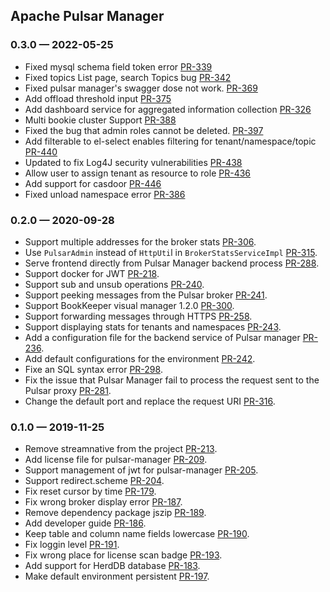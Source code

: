 ## Apache Pulsar Manager

### 0.3.0 &mdash; 2022-05-25 <a id="0.3.0"></a>
* Fixed mysql schema field token error [PR-339](https://github.com/apache/pulsar-manager/pull/339)
* Fixed topics List page, search Topics bug [PR-342](https://github.com/apache/pulsar-manager/pull/342)
* Fixed pulsar manager's swagger dose not work. [PR-369](https://github.com/apache/pulsar-manager/pull/369)
* Add offload threshold input [PR-375](https://github.com/apache/pulsar-manager/pull/375)
* Add dashboard service for aggregated information collection [PR-326](https://github.com/apache/pulsar-manager/pull/326)
* Multi bookie cluster Support [PR-388](https://github.com/apache/pulsar-manager/pull/388)
* Fixed the bug that admin roles cannot be deleted. [PR-397](https://github.com/apache/pulsar-manager/pull/397)
* Add filterable to el-select enables filtering for tenant/namespace/topic [PR-440](https://github.com/apache/pulsar-manager/pull/440)
* Updated to fix Log4J security vulnerabilities [PR-438](https://github.com/apache/pulsar-manager/pull/438)
* Allow user to assign tenant as resource to role [PR-436](https://github.com/apache/pulsar-manager/pull/436)
* Add support for casdoor [PR-446](https://github.com/apache/pulsar-manager/pull/446)
* Fixed unload namespace error [PR-386](https://github.com/apache/pulsar-manager/pull/386)

### 0.2.0 &mdash; 2020-09-28 <a id="0.2.0"></a>

* Support multiple addresses for the broker stats [PR-306](https://github.com/apache/pulsar-manager/pull/306).
* Use `PulsarAdmin` instead of `HttpUti`l in `BrokerStatsServiceImpl` [PR-315](https://github.com/apache/pulsar-manager/pull/315).
* Serve frontend directly from Pulsar Manager backend process [PR-288](https://github.com/apache/pulsar-manager/pull/288).
* Support docker for JWT [PR-218](https://github.com/apache/pulsar-manager/pull/218).
* Support sub and unsub operations [PR-240](https://github.com/apache/pulsar-manager/pull/240).
* Support peeking messages from the Pulsar broker [PR-241](https://github.com/apache/pulsar-manager/pull/241).
* Support BookKeeper visual manager 1.2.0 [PR-300](https://github.com/apache/pulsar-manager/pull/300).
* Support forwarding messages through HTTPS [PR-258](https://github.com/apache/pulsar-manager/pull/258).
* Support displaying stats for tenants and namespaces [PR-243](https://github.com/apache/pulsar-manager/pull/243).
* Add a configuration file for the backend service of Pulsar manager [PR-236](https://github.com/apache/pulsar-manager/pull/236).
* Add default configurations for the environment [PR-242](https://github.com/apache/pulsar-manager/pull/242).
* Fixe an SQL syntax error [PR-298](https://github.com/apache/pulsar-manager/pull/298).
* Fix the issue that Pulsar Manager fail to process the request sent to the Pulsar proxy [PR-281](https://github.com/apache/pulsar-manager/pull/281).
* Change the default port and replace the request URI [PR-316](https://github.com/apache/pulsar-manager/pull/316).


### 0.1.0 &mdash; 2019-11-25 <a id="0.1.0"></a>

* Remove streamnative from the project [PR-213](https://github.com/apache/pulsar-manager/pull/213).
* Add license file for pulsar-manager [PR-209](https://github.com/apache/pulsar-manager/pull/209).
* Support management of jwt for pulsar-manager [PR-205](https://github.com/apache/pulsar-manager/pull/205).
* Support redirect.scheme [PR-204](https://github.com/apache/pulsar-manager/pull/204).
* Fix reset cursor by time [PR-179](https://github.com/apache/pulsar-manager/pull/179).
* Fix wrong broker display error [PR-187](https://github.com/apache/pulsar-manager/pull/187).
* Remove dependency package jszip [PR-189](https://github.com/apache/pulsar-manager/pull/189).
* Add developer guide [PR-186](https://github.com/apache/pulsar-manager/pull/186).
* Keep table and column name fields lowercase [PR-190](https://github.com/apache/pulsar-manager/pull/190).
* Fix loggin level [PR-191](https://github.com/apache/pulsar-manager/pull/191).
* Fix wrong place for license scan badge [PR-193](https://github.com/apache/pulsar-manager/pull/193).
* Add support for HerdDB database [PR-183](https://github.com/apache/pulsar-manager/pull/183).
* Make default environment persistent [PR-197](https://github.com/apache/pulsar-manager/pull/197).